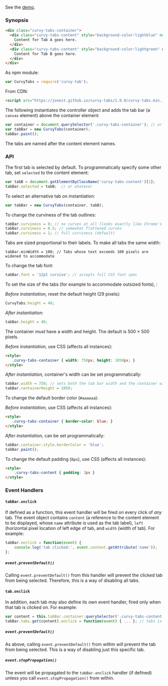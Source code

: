 See the [demo](https://joneit.github.io/curvy-tabs/1.0.0).

### Synopsis
```html
<div class="curvy-tabs-container">
  <div class="curvy-tabs-content" style="background-color:lightblue" name="Tab A">
    Content for Tab A goes here.
  </div>
  <div class="curvy-tabs-content" style="background-color:lightgreen" name="Tab B">
    Content for Tab B goes here.
  </div>
</div>
```
As npm module:
```js
var CurvyTabs = require('curvy-tab');
```
From CDN:
```html
<script src="https://joneit.github.io/curvy-tabs/1.0.0/curvy-tabs.min.js">
```
The following instantiates the controller object and adds the tab bar (a `canvas` element) above the container element:
```js
var container = document.querySelector('.curvy-tabs-container'); // or whatever
var tabBar = new CurvyTabs(container);
tabBar.paint();
```
The tabs are named after the content element names.
### API
The first tab is selected by default. To programmatically specify some other tab, set `selected` to the content element:
```js
var tabB = document.getElementByClassName('curvy-tabs-content')[1];
tabBar.selected = tabB;  // or whatever
```
To select an alternative tab on instantiation:
```js
var tabBar = new CurvyTabs(container, tabB);
```
To change the curviness of the tab outlines:
```js
tabBar.curviness = 0; // no curves at all (looks exactly like Chrome's tabs)
tabBar.curviness = 0.5; // somewhat flattened curves
tabBar.curviness = 1; // full curviness (default)
```
Tabs are sized proportional to their labels. To make all tabs the same width:
```
tabBar.minWidth = 100; // Tabs whose text exceeds 100 pixels are widened to accommodate
```
To change the tab font:
```js
tabBar.font = '12pt cursive'; // accepts full CSS font spec
```
To set the size of the tabs (for example to accommodate outsized fonts), :

_Before instantiation,_ reset the default height (29 pixels):
```js
CurvyTabs.height = 40;
```
_After instantiation:_
```js
tabBar.height = 40;
```
The container _must_ have a width and height. The default is 500 &times; 500 pixels.

_Before instantiation,_ use CSS (affects all instances):
```html
<style>
   .curvy-tabs-container { width: 750px; height: 1050px; }
</style>
```
_After instantiation,_ container's width can be set programmatically:
```js
tabBar.width = 750; // sets both the tab bar width and the container width
tabBar.containerHeight = 1050;
```
To change the default border color (`#aaaaaa`):

_Before instantiation,_ use CSS (affects all instances):
```html
<style>
   .curvy-tabs-container { border-color: blue; }
</style>
```
_After instantiation,_ can be set programmatically:
```js
tabBar.container.style.borderColor = 'blue';
tabBar.paint();
```
To change the default padding (`8px`), use CSS (affects all instances):
```html
<style>
    .curvy-tabs-content { padding: 3px }
</style>
```
### Event Handlers
#### `tabBar.onclick`
If defined as a function, this event handler will be fired on every click of _any_ tab. The event object contains `content` (a reference to the content element to be displayed, whose `name` attribute is used as the tab label), `left` (horizontal pixel location of left edge of tab, and `width` (width of tab). For example:
```js
tabBar.onclick = function(event) {
    console.log('tab clicked:', event.content.getAttribute('name'));
};
```
##### `event.preventDefault()`
Calling `event.preventDefault()` from this handler will prevent the clicked tab from being selected. Therefore, this is a way of disabling all tabs.

#### `tab.onclick`
In addition, each tab may also define its own event handler, fired only when that tab is clicked on. For example:
```js
var content = this.tabBar.container.querySelector('.curvy-tabs-content'); // eg, first tab
tabBar.tabs.get(content).onclick = function(event) { ... }; // tabs is a WeakMap
```
##### `event.preventDefault()`
As above, calling `event.preventDefault()` from within will prevent the tab from being selected. This is a way of disabling just this specific tab.

##### `event.stopPropagation()`
The event will be propagated to the `tabBar.onclick` handler (if defined) unless you call `event.stopPropagation()` from within.